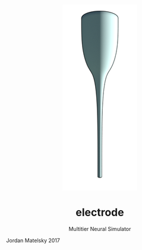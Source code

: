 <center>
<img src="./electrode.png" />
<h1>electrode</h1>
<span>Multitier Neural Simulator</span>
</center>

Jordan Matelsky 2017
